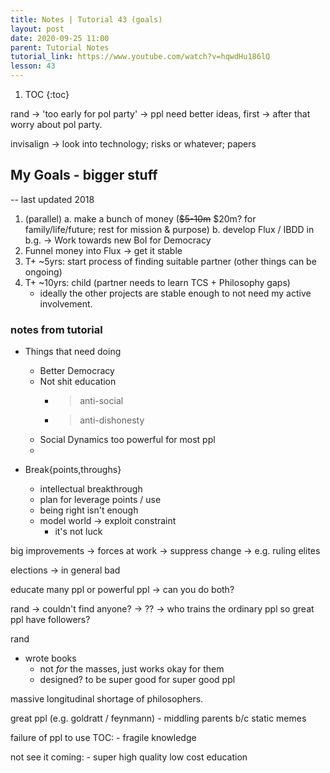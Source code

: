 ```yaml
---
title: Notes | Tutorial 43 (goals)
layout: post
date: 2020-09-25 11:00
parent: Tutorial Notes
tutorial_link: https://www.youtube.com/watch?v=hqwdHu186lQ
lesson: 43
---
```


1. TOC
{:toc}

rand
-> 'too early for pol party'
-> ppl need better ideas, first
-> after that worry about pol party.

invisalign -> look into technology; risks or whatever; papers

## My Goals - bigger stuff

-- last updated 2018

1. (parallel)
    a. make a bunch of money (~~$5-10m~~ $20m? for family/life/future; rest for mission & purpose)
    b. develop Flux / IBDD in b.g. -> Work towards new BoI for Democracy
2. Funnel money into Flux -> get it stable
3. T+ ~5yrs: start process of finding suitable partner (other things can be ongoing)
4. T+ ~10yrs: child (partner needs to learn TCS + Philosophy gaps)
    - ideally the other projects are stable enough to not need my active involvement.

### notes from tutorial

* Things that need doing
    * Better Democracy
    * Not shit education
        - > anti-social
        - > anti-dishonesty
    * Social Dynamics too powerful for most ppl
    *

* Break{points,throughs}
    * intellectual breakthrough
    * plan for leverage points / use
    * being right isn't enough
    * model world -> exploit constraint
        * it's not luck

big improvements
    -> forces at work
    -> suppress change
    -> e.g. ruling elites

elections
    -> in general bad

educate many ppl or powerful ppl
    -> can you do both?

rand -> couldn't find anyone?
     -> ??
     -> who trains the ordinary ppl so great ppl have followers?

rand
- wrote books
    - not *for* the masses, just works okay for them
    - designed? to be super good for super good ppl

massive longitudinal shortage of philosophers.

great ppl (e.g. goldratt / feynmann)
    - middling parents b/c static memes

failure of ppl to use TOC:
    - fragile knowledge

not see it coming:
    - super high quality low cost education
